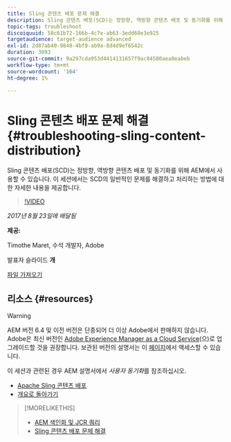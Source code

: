 ```yaml
---
title: Sling 콘텐츠 배포 문제 해결
description: Sling 콘텐츠 배포(SCD)는 정방향, 역방향 콘텐츠 배포 및 동기화를 위해 AEM에서 사용할 수 있습니다. 이 세션에서는 SCD의 일반적인 문제를 해결하고 처리하는 방법에 대한 자세한 내용을 제공합니다.
topic-tags: troubleshoot
discoiquuid: 58c61b72-166b-4c7e-ab63-3edd68e3e925
targetaudience: target-audience advanced
exl-id: 2d87ab40-9848-4bf9-ab9a-8d4d9ef6542c
duration: 3093
source-git-commit: 9a297cda953d4414131657f9ac84580aea0eabeb
workflow-type: tm+mt
source-wordcount: '164'
ht-degree: 1%

---
```


# Sling 콘텐츠 배포 문제 해결{#troubleshooting-sling-content-distribution}

Sling 콘텐츠 배포(SCD)는 정방향, 역방향 콘텐츠 배포 및 동기화를 위해 AEM에서 사용할 수 있습니다. 이 세션에서는 SCD의 일반적인 문제를 해결하고 처리하는 방법에 대한 자세한 내용을 제공합니다.

>[!VIDEO](https://video.tv.adobe.com/v/19451/?quality=9)

*2017년 8월 23일에 배달됨*

**제공:**

Timothe Maret, 수석 개발자, Adobe

발표자 슬라이드 **개**

[파일 가져오기](assets/aem-gems-scd.pdf)

## 리소스 {#resources}

>[!WARNING]
>
>AEM 버전 6.4 및 이전 버전은 단종되어 더 이상 Adobe에서 판매하지 않습니다.  Adobe은 최신 버전인 [Adobe Experience Manager as a Cloud Service](https://experienceleague.adobe.com/docs/experience-manager-cloud-service.html)(으)로 업그레이드할 것을 권장합니다.  보관된 버전의 설명서는 이 [페이지](https://experienceleague.adobe.com/docs/experience-manager-release-information/aem-release-updates/previous-updates/aem-previous-versions.html)에서 액세스할 수 있습니다.
>
>이 세션과 관련된 경우 AEM 설명서에서 *사용자 동기화*&#x200B;를 참조하십시오.

* [Apache Sling 콘텐츠 배포](https://sling.apache.org/documentation/bundles/content-distribution.html)
* [개요로 돌아가기](https://helpx.adobe.com/experience-manager/kt/eseminars/gems/aem-index.html)

>[!MORELIKETHIS]
>
>* [AEM 색인화 및 JCR 쿼리](aem-indexing-jcr-query.md)
>* [Sling 콘텐츠 배포 문제 해결](aem-troubleshooting-sling.md)
